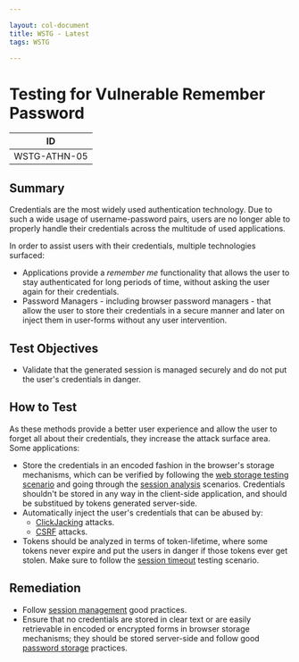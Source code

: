 ```yaml
---

layout: col-document
title: WSTG - Latest
tags: WSTG

---
```

# Testing for Vulnerable Remember Password

|ID          |
|------------|
|WSTG-ATHN-05|

## Summary

Credentials are the most widely used authentication technology. Due to such a wide usage of username-password pairs, users are no longer able to properly handle their credentials across the multitude of used applications.

In order to assist users with their credentials, multiple technologies surfaced:

- Applications provide a *remember me* functionality that allows the user to stay authenticated for long periods of time, without asking the user again for their credentials.
- Password Managers - including browser password managers - that allow the user to store their credentials in a secure manner and later on inject them in user-forms without any user intervention.

## Test Objectives

- Validate that the generated session is managed securely and do not put the user's credentials in danger.

## How to Test

As these methods provide a better user experience and allow the user to forget all about their credentials, they increase the attack surface area. Some applications:

- Store the credentials in an encoded fashion in the browser's storage mechanisms, which can be verified by following the [web storage testing scenario](../11-Client-side_Testing/12-Testing_Browser_Storage.md) and going through the [session analysis](../06-Session_Management_Testing/01-Testing_for_Session_Management_Schema.md#session_analysis) scenarios. Credentials shouldn't be stored in any way in the client-side application, and should be substitued by tokens generated server-side.
- Automatically inject the user's credentials that can be abused by:
  - [ClickJacking](../11-Client-side_Testing/09-Testing_for_Clickjacking.md) attacks.
  - [CSRF](../06-Session_Management_Testing/05-Testing_for_Cross_Site_Request_Forgery.md) attacks.
- Tokens should be analyzed in terms of token-lifetime, where some tokens never expire and put the users in danger if those tokens ever get stolen. Make sure to follow the [session timeout](../06-Session_Management_Testing/07-Testing_Session_Timeout.md) testing scenario.

## Remediation

- Follow [session management](https://cheatsheetseries.owasp.org/cheatsheets/Session_Management_Cheat_Sheet.html) good practices.
- Ensure that no credentials are stored in clear text or are easily retrievable in encoded or encrypted forms in browser storage mechanisms; they should be stored server-side and follow good [password storage](https://cheatsheetseries.owasp.org/cheatsheets/Password_Storage_Cheat_Sheet.html) practices.
